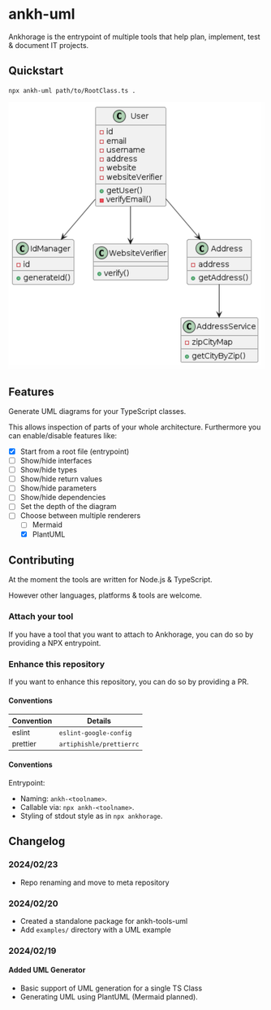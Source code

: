 # ankh-uml

Ankhorage is the entrypoint of multiple tools that help plan, implement, test & document IT projects.

## Quickstart

```bash
npx ankh-uml path/to/RootClass.ts .
```

![UML Base Subclass](./uml-base-subclass.jpg)

## Features

Generate UML diagrams for your TypeScript classes.

This allows inspection of parts of your whole architecture. Furthermore you can enable/disable features like:

- [x] Start from a root file (entrypoint)
- [ ] Show/hide interfaces
- [ ] Show/hide types
- [ ] Show/hide return values
- [ ] Show/hide parameters
- [ ] Show/hide dependencies
- [ ] Set the depth of the diagram
- [ ] Choose between multiple renderers
  - [ ] Mermaid
  - [x] PlantUML

## Contributing

At the moment the tools are written for Node.js & TypeScript.

However other languages, platforms & tools are welcome.

### Attach your tool

If you have a tool that you want to attach to Ankhorage, you can do so by providing a NPX entrypoint.

### Enhance this repository

If you want to enhance this repository, you can do so by providing a PR.

#### Conventions

| Convention | Details                  |
| ---------- | ------------------------ |
| eslint     | `eslint-google-config`   |
| prettier   | `artiphishle/prettierrc` |

#### Conventions

Entrypoint:

- Naming: `ankh-<toolname>`.
- Callable via: `npx ankh-<toolname>`.
- Styling of stdout style as in `npx ankhorage`.

## Changelog

### 2024/02/23

- Repo renaming and move to meta repository

### 2024/02/20

- Created a standalone package for ankh-tools-uml
- Add `examples/` directory with a UML example

### 2024/02/19

#### Added UML Generator

- Basic support of UML generation for a single TS Class
- Generating UML using PlantUML (Mermaid planned).
